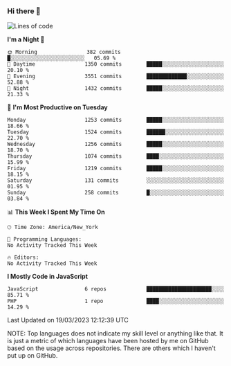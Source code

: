 ### Hi there 👋

<!--
**LynxJinxxy/LynxJinxxy** is a ✨ _special_ ✨ repository because its `README.md` (this file) appears on your GitHub profile.

Here are some ideas to get you started:

- 🔭 I’m currently working on ...
- 🌱 I’m currently learning ...
- 👯 I’m looking to collaborate on ...
- 🤔 I’m looking for help with ...
- 💬 Ask me about ...
- 📫 How to reach me: ...
- 😄 Pronouns: ...
- ⚡ Fun fact: ...
-->

<!--START_SECTION:waka-->
![Lines of code](https://img.shields.io/badge/From%20Hello%20World%20I%27ve%20Written-15.0%20million%20lines%20of%20code-blue)

**I'm a Night 🦉** 

```text
🌞 Morning                382 commits         █░░░░░░░░░░░░░░░░░░░░░░░░   05.69 % 
🌆 Daytime                1350 commits        █████░░░░░░░░░░░░░░░░░░░░   20.10 % 
🌃 Evening                3551 commits        █████████████░░░░░░░░░░░░   52.88 % 
🌙 Night                  1432 commits        █████░░░░░░░░░░░░░░░░░░░░   21.33 % 
```
📅 **I'm Most Productive on Tuesday** 

```text
Monday                   1253 commits        █████░░░░░░░░░░░░░░░░░░░░   18.66 % 
Tuesday                  1524 commits        ██████░░░░░░░░░░░░░░░░░░░   22.70 % 
Wednesday                1256 commits        █████░░░░░░░░░░░░░░░░░░░░   18.70 % 
Thursday                 1074 commits        ████░░░░░░░░░░░░░░░░░░░░░   15.99 % 
Friday                   1219 commits        █████░░░░░░░░░░░░░░░░░░░░   18.15 % 
Saturday                 131 commits         ░░░░░░░░░░░░░░░░░░░░░░░░░   01.95 % 
Sunday                   258 commits         █░░░░░░░░░░░░░░░░░░░░░░░░   03.84 % 
```


📊 **This Week I Spent My Time On** 

```text
🕑︎ Time Zone: America/New_York

💬 Programming Languages: 
No Activity Tracked This Week

🔥 Editors: 
No Activity Tracked This Week
```

**I Mostly Code in JavaScript** 

```text
JavaScript               6 repos             █████████████████████░░░░   85.71 % 
PHP                      1 repo              ████░░░░░░░░░░░░░░░░░░░░░   14.29 % 
```




 Last Updated on 19/03/2023 12:12:39 UTC
<!--END_SECTION:waka-->
NOTE: Top languages does not indicate my skill level or anything like that. It is just a metric of which languages have been hosted by me on GitHub based on the usage across repositories. There are others which I haven't put up on GitHub.
